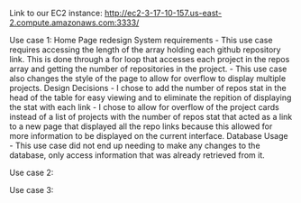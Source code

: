 Link to our EC2 instance:
http://ec2-3-17-10-157.us-east-2.compute.amazonaws.com:3333/


Use case 1: Home Page redesign 
    System requirements
      - This use case requires accessing the length of the array holding each github repository link. This is done through a for loop that accesses each project in the repos array and getting the number of repositories in the project.
      - This use case also changes the style of the page to allow for overflow to display multiple projects. 
    Design Decisions
      - I chose to add the number of repos stat in the head of the table for easy viewing and to eliminate the repition of displaying the stat with each link
      - I chose to allow for overflow of the project cards instead of a list of projects with the number of repos stat that acted as a link to a new page that displayed all the repo links because this allowed for more information to be displayed on the current interface.
    Database Usage
      - This use case did not end up needing to make any changes to the database, only access information that was already retrieved from it.

Use case 2:
    
    
Use case 3:
    


 
